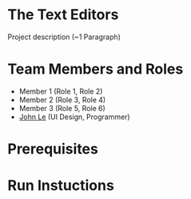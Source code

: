 # The Text Editors

Project description (~1 Paragraph)

# Team Members and Roles

* Member 1 (Role 1, Role 2)
* Member 2 (Role 3, Role 4)
* Member 3 (Role 5, Role 6)
* [John Le](https://github.com/JoLe2004/CIS350-HW2-Le) (UI Design, Programmer) 

# Prerequisites

# Run Instuctions
